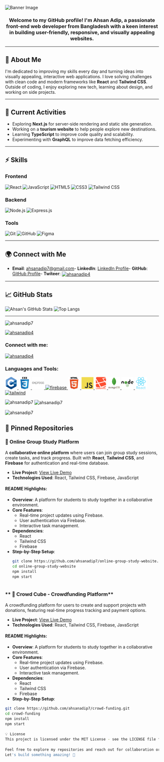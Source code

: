 

![Banner Image](https://i.ibb.co/B5npmxwH/profilegithub.jpg)



<h3 align="center">Welcome to my GitHub profile! I'm Ahsan Adip, a passionate front-end web developer from Bangladesh with a keen interest in building user-friendly, responsive, and visually appealing websites.</h3>

---

## 💬 About Me
I'm dedicated to improving my skills every day and turning ideas into visually appealing, interactive web applications. I love solving challenges with clean code and modern frameworks like **React** and **Tailwind CSS**. Outside of coding, I enjoy exploring new tech, learning about design, and working on side projects.

---

## 🌱 Current Activities
- Exploring **Next.js** for server-side rendering and static site generation.
- Working on a **tourism website** to help people explore new destinations.
- Learning **TypeScript** to improve code quality and scalability.
- Experimenting with **GraphQL** to improve data fetching efficiency.

---

## ⚡️ Skills

### Frontend
![React](https://img.shields.io/badge/React-61DAFB?style=flat-square&logo=react&logoColor=white)  ![JavaScript](https://img.shields.io/badge/JavaScript-F7DF1E?style=flat-square&logo=javascript&logoColor=black)  ![HTML5](https://img.shields.io/badge/HTML5-E34F26?style=flat-square&logo=html5&logoColor=white) ![CSS3](https://img.shields.io/badge/CSS3-1572B6?style=flat-square&logo=css3&logoColor=white)  ![Tailwind CSS](https://img.shields.io/badge/Tailwind%20CSS-06B6D4?style=flat-square&logo=tailwind-css&logoColor=white)

### Backend  
![Node.js](https://img.shields.io/badge/Node.js-339933?style=flat-square&logo=node.js&logoColor=white)  ![Express.js](https://img.shields.io/badge/Express.js-000000?style=flat-square&logo=express&logoColor=white)

### Tools  
![Git](https://img.shields.io/badge/Git-F05032?style=flat-square&logo=git&logoColor=white)  ![GitHub](https://img.shields.io/badge/GitHub-181717?style=flat-square&logo=github&logoColor=white)  ![Figma](https://img.shields.io/badge/Figma-F24E1E?style=flat-square&logo=figma&logoColor=white)

---

## 🌍 Connect with Me

- **Email**: [ahsanadip7@gmail.com](mailto:ahsanadip7@gmail.com)- **LinkedIn**: [LinkedIn Profile](https://www.linkedin.com/in/ahsanadip7)- **GitHub**: [GitHub Profile](https://github.com/ahsanadip7)- **Twiteer**: <a href="https://twitter.com/ahsanadip4" target="blank"><img align="center" src="https://raw.githubusercontent.com/rahuldkjain/github-profile-readme-generator/master/src/images/icons/Social/twitter.svg" alt="ahsanadip4" height="30" width="40" /></a>

---

## 📈 GitHub Stats

![Ahsan's GitHub Stats](https://github-readme-stats.vercel.app/api?username=ahsanadip7&show_icons=true&hide_title=true&hide=prs&count_private=true&theme=radical)  ![Top Langs](https://github-readme-stats.vercel.app/api/top-langs/?username=ahsanadip7&layout=compact&theme=radical)

---
<p align="left"> <img src="https://komarev.com/ghpvc/?username=ahsanadip7&label=Profile%20views&color=0e75b6&style=flat" alt="ahsanadip7" /> </p>

<p align="left"> <a href="https://twitter.com/ahsanadip4" target="blank"><img src="https://img.shields.io/twitter/follow/ahsanadip4?logo=twitter&style=for-the-badge" alt="ahsanadip4" /></a> </p>

<h3 align="left">Connect with me:</h3>
<p align="left">
<a href="https://twitter.com/ahsanadip4" target="blank"><img align="center" src="https://raw.githubusercontent.com/rahuldkjain/github-profile-readme-generator/master/src/images/icons/Social/twitter.svg" alt="ahsanadip4" height="30" width="40" /></a>
</p>

<h3 align="left">Languages and Tools:</h3>
<p align="left"> <a href="https://www.w3schools.com/cpp/" target="_blank" rel="noreferrer"> <img src="https://raw.githubusercontent.com/devicons/devicon/master/icons/cplusplus/cplusplus-original.svg" alt="cplusplus" width="40" height="40"/> </a> <a href="https://www.w3schools.com/css/" target="_blank" rel="noreferrer"> <img src="https://raw.githubusercontent.com/devicons/devicon/master/icons/css3/css3-original-wordmark.svg" alt="css3" width="40" height="40"/> </a> <a href="https://expressjs.com" target="_blank" rel="noreferrer"> <img src="https://raw.githubusercontent.com/devicons/devicon/master/icons/express/express-original-wordmark.svg" alt="express" width="40" height="40"/> </a> <a href="https://firebase.google.com/" target="_blank" rel="noreferrer"> <img src="https://www.vectorlogo.zone/logos/firebase/firebase-icon.svg" alt="firebase" width="40" height="40"/> </a> <a href="https://www.w3.org/html/" target="_blank" rel="noreferrer"> <img src="https://raw.githubusercontent.com/devicons/devicon/master/icons/html5/html5-original-wordmark.svg" alt="html5" width="40" height="40"/> </a> <a href="https://developer.mozilla.org/en-US/docs/Web/JavaScript" target="_blank" rel="noreferrer"> <img src="https://raw.githubusercontent.com/devicons/devicon/master/icons/javascript/javascript-original.svg" alt="javascript" width="40" height="40"/> </a> <a href="https://laravel.com/" target="_blank" rel="noreferrer"> <img src="https://raw.githubusercontent.com/devicons/devicon/master/icons/laravel/laravel-plain-wordmark.svg" alt="laravel" width="40" height="40"/> </a> <a href="https://www.mongodb.com/" target="_blank" rel="noreferrer"> <img src="https://raw.githubusercontent.com/devicons/devicon/master/icons/mongodb/mongodb-original-wordmark.svg" alt="mongodb" width="40" height="40"/> </a> <a href="https://nodejs.org" target="_blank" rel="noreferrer"> <img src="https://raw.githubusercontent.com/devicons/devicon/master/icons/nodejs/nodejs-original-wordmark.svg" alt="nodejs" width="40" height="40"/> </a> <a href="https://reactjs.org/" target="_blank" rel="noreferrer"> <img src="https://raw.githubusercontent.com/devicons/devicon/master/icons/react/react-original-wordmark.svg" alt="react" width="40" height="40"/> </a> <a href="https://tailwindcss.com/" target="_blank" rel="noreferrer"> <img src="https://www.vectorlogo.zone/logos/tailwindcss/tailwindcss-icon.svg" alt="tailwind" width="40" height="40"/> </a> </p>

<p><img align="left" src="https://github-readme-stats.vercel.app/api/top-langs?username=ahsanadip7&show_icons=true&locale=en&layout=compact" alt="ahsanadip7" /></p>

<p>&nbsp;<img align="center" src="https://github-readme-stats.vercel.app/api?username=ahsanadip7&show_icons=true&locale=en" alt="ahsanadip7" /></p>

<p><img align="center" src="https://github-readme-streak-stats.herokuapp.com/?user=ahsanadip7&" alt="ahsanadip7" /></p>

## 📂 Pinned Repositories

### **🔧 Online Group Study Platform**

A **collaborative online platform** where users can join group study sessions, create tasks, and track progress. Built with **React**, **Tailwind CSS**, and **Firebase** for authentication and real-time database.

- **Live Project**: [View Live Demo](https://assignment-no-10-17056.web.app/)
- **Technologies Used**: React, Tailwind CSS, Firebase, JavaScript

#### README Highlights:
- **Overview**: A platform for students to study together in a collaborative environment.
- **Core Features**:
  - Real-time project updates using Firebase.
  - User authentication via Firebase.
  - Interactive task management.
- **Dependencies**:
  - React
  - Tailwind CSS
  - Firebase
- **Step-by-Step Setup**:
  ```sh
  git clone https://github.com/ahsanadip7/online-group-study-website.git
  cd online-group-study-website
  npm install
  npm start



### ** 💸 Crowd Cube - Crowdfunding Platform**
A crowdfunding platform for users to create and support projects with donations, featuring real-time progress tracking and payment options.

- **Live Project**: [View Live Demo](https://assignment-11-57128.web.app/)
- **Technologies Used**: React, Tailwind CSS, Firebase, JavaScript
#### README Highlights:
- **Overview**: A platform for students to study together in a collaborative environment.
- **Core Features**:
  - Real-time project updates using Firebase.
  - User authentication via Firebase.
  - Interactive task management.
- **Dependencies**:
  - React
  - Tailwind CSS
  - Firebase
- **Step-by-Step Setup**:
 ```sh
git clone https://github.com/ahsanadip7/crowd-funding.git
cd crowd-funding
npm install
npm start

💡 License
This project is licensed under the MIT License - see the LICENSE file for details.

Feel free to explore my repositories and reach out for collaboration or inquiries. 😊
Let's build something amazing! 🚀


